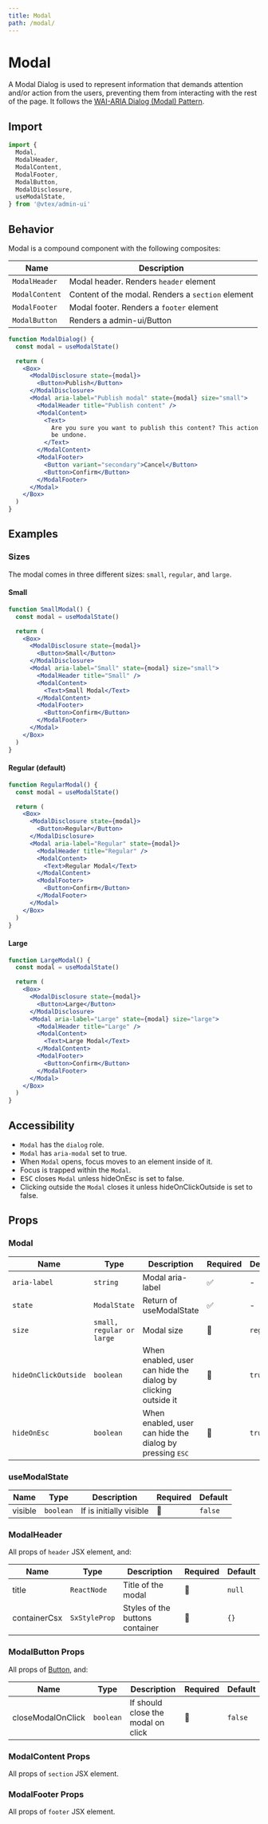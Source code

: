 ```yaml
---
title: Modal
path: /modal/
---
```


# Modal

A Modal Dialog is used to represent information that demands attention and/or action from the users, preventing them from interacting with the rest of the page. It follows the [WAI-ARIA Dialog (Modal) Pattern](https://www.w3.org/TR/wai-aria-practices/#dialog_modal).

## Import

```jsx isStatic
import {
  Modal,
  ModalHeader,
  ModalContent,
  ModalFooter,
  ModalButton,
  ModalDisclosure,
  useModalState,
} from '@vtex/admin-ui'
```

## Behavior

Modal is a compound component with the following composites:

| Name           | Description                                       |
| -------------- | ------------------------------------------------- |
| `ModalHeader`  | Modal header. Renders `header` element            |
| `ModalContent` | Content of the modal. Renders a `section` element |
| `ModalFooter`  | Modal footer. Renders a `footer` element          |
| `ModalButton`  | Renders a admin-ui/Button                         |

```jsx live
function ModalDialog() {
  const modal = useModalState()

  return (
    <Box>
      <ModalDisclosure state={modal}>
        <Button>Publish</Button>
      </ModalDisclosure>
      <Modal aria-label="Publish modal" state={modal} size="small">
        <ModalHeader title="Publish content" />
        <ModalContent>
          <Text>
            Are you sure you want to publish this content? This action cannot
            be undone.
          </Text>
        </ModalContent>
        <ModalFooter>
          <Button variant="secondary">Cancel</Button>
          <Button>Confirm</Button>
        </ModalFooter>
      </Modal>
    </Box>
  )
}
```

## Examples

### Sizes

The modal comes in three different sizes: `small`, `regular`, and `large`.

#### Small

```jsx live
function SmallModal() {
  const modal = useModalState()

  return (
    <Box>
      <ModalDisclosure state={modal}>
        <Button>Small</Button>
      </ModalDisclosure>
      <Modal aria-label="Small" state={modal} size="small">
        <ModalHeader title="Small" />
        <ModalContent>
          <Text>Small Modal</Text>
        </ModalContent>
        <ModalFooter>
          <Button>Confirm</Button>
        </ModalFooter>
      </Modal>
    </Box>
  )
}
```

#### Regular (default)

```jsx live
function RegularModal() {
  const modal = useModalState()

  return (
    <Box>
      <ModalDisclosure state={modal}>
        <Button>Regular</Button>
      </ModalDisclosure>
      <Modal aria-label="Regular" state={modal}>
        <ModalHeader title="Regular" />
        <ModalContent>
          <Text>Regular Modal</Text>
        </ModalContent>
        <ModalFooter>
          <Button>Confirm</Button>
        </ModalFooter>
      </Modal>
    </Box>
  )
}
```

#### Large

```jsx live
function LargeModal() {
  const modal = useModalState()

  return (
    <Box>
      <ModalDisclosure state={modal}>
        <Button>Large</Button>
      </ModalDisclosure>
      <Modal aria-label="Large" state={modal} size="large">
        <ModalHeader title="Large" />
        <ModalContent>
          <Text>Large Modal</Text>
        </ModalContent>
        <ModalFooter>
          <Button>Confirm</Button>
        </ModalFooter>
      </Modal>
    </Box>
  )
}
```

## Accessibility

- `Modal` has the `dialog` role.
- `Modal` has `aria-modal` set to true.
- When `Modal` opens, focus moves to an element inside of it.
- Focus is trapped within the `Modal`.
- <kbd>ESC</kbd> closes `Modal` unless hideOnEsc is set to false.
- Clicking outside the `Modal` closes it unless hideOnClickOutside is set to false.

## Props

### Modal

| Name                 | Type                      | Description                                                       | Required | Default   |
| -------------------- | ------------------------- | ----------------------------------------------------------------- | -------- | --------- |
| `aria-label`         | `string`                  | Modal aria-label                                                  | ✅       | -         |
| `state`              | `ModalState`              | Return of useModalState                                           | ✅       | -         |
| `size`               | `small, regular or large` | Modal size                                                        | 🚫       | `regular` |
| `hideOnClickOutside` | `boolean`                 | When enabled, user can hide the dialog by clicking outside it     | 🚫       | `true`    |
| `hideOnEsc`          | `boolean`                 | When enabled, user can hide the dialog by pressing <kbd>ESC</kbd> | 🚫       | `true`    |

### useModalState

| Name    | Type      | Description             | Required | Default |
| ------- | --------- | ----------------------- | -------- | ------- |
| visible | `boolean` | If is initially visible | 🚫       | `false` |

### ModalHeader

All props of `header` JSX element, and:

| Name         | Type          | Description                     | Required | Default |
| ------------ | ------------- | ------------------------------- | -------- | ------- |
| title        | `ReactNode`   | Title of the modal              | 🚫       | `null`  |
| containerCsx | `SxStyleProp` | Styles of the buttons container | 🚫       | `{}`    |

### ModalButton Props

All props of [Button](button/), and:

| Name              | Type      | Description                        | Required | Default |
| ----------------- | --------- | ---------------------------------- | -------- | ------- |
| closeModalOnClick | `boolean` | If should close the modal on click | 🚫       | `false` |

### ModalContent Props

All props of `section` JSX element.

### ModalFooter Props

All props of `footer` JSX element.

